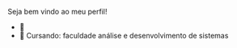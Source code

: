 Seja bem vindo ao meu perfil!

- 🔭 
- 🌱 Cursando: faculdade análise e desenvolvimento de sistemas 
  
  
